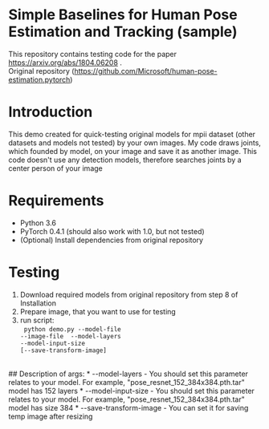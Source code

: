 # Simple Baselines for Human Pose Estimation and Tracking (sample)

This repository contains testing code for the paper https://arxiv.org/abs/1804.06208 .  <br>
Original repository (https://github.com/Microsoft/human-pose-estimation.pytorch)

# Introduction
This demo created for quick-testing original models for mpii dataset (other datasets and models not tested) by your own images. My code draws joints, which founded by model, on your image and save it as another image. This code doesn't use any detection models, therefore searches joints by a center person of your image

# Requirements
* Python 3.6
* PyTorch 0.4.1 (should also work with 1.0, but not tested)
* (Optional) Install dependencies from original repository

# Testing
1. Download required models from original repository from step 8 of Installation
2. Prepare image, that you want to use for testing
3. run script:<br>
<code> python demo.py --model-file <path to model> --image-file <path to image> --model-layers <count of layers> --model-input-size <size of input layer> [--save-transform-image]</code>
  <br>
  ## Description of args:
  * --model-layers   - You should set this parameter relates to your model. For example, "pose_resnet_152_384x384.pth.tar" model has 152 layers 
  * --model-input-size - You should set this parameter relates to your model. For example, "pose_resnet_152_384x384.pth.tar" model has size 384
  * --save-transform-image  - You can set it for saving temp image after resizing

